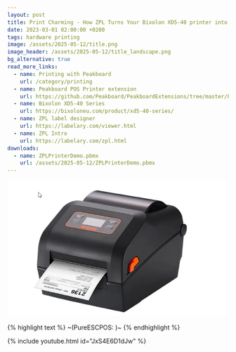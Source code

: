 ```yaml
---
layout: post
title: Print Charming - How ZPL Turns Your Bixolon XD5-40 printer into a Label Wizard
date: 2023-03-01 02:00:00 +0200
tags: hardware printing
image: /assets/2025-05-12/title.png
image_header: /assets/2025-05-12/title_landscape.png
bg_alternative: true
read_more_links:
  - name: Printing with Peakboard
    url: /category/printing
  - name: Peakboard POS Printer extension
    url: https://github.com/Peakboard/PeakboardExtensions/tree/master/POSPrinter
  - name: Bixolon XD5-40 Series
    url: https://bixoloneu.com/product/xd5-40-series/
  - name: ZPL label designer
    url: https://labelary.com/viewer.html
  - name: ZPL Intro
    url: https://labelary.com/zpl.html
downloads:
  - name: ZPLPrinterDemo.pbmx
    url: /assets/2025-05-12/ZPLPrinterDemo.pbmx
---
```


![image](/assets/2025-05-12/010.png)


{% highlight text %}
~(PureESCPOS: <MyPureCommands>)~
{% endhighlight %}


{% include youtube.html id="JxS4E6D1dJw" %}
